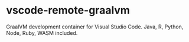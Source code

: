 # vscode-remote-graalvm
GraalVM development container for Visual Studio Code. Java, R, Python, Node, Ruby, WASM included.

